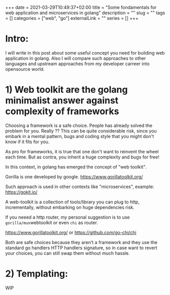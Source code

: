 +++ 
date = 2021-03-29T10:49:37+02:00
title = "Some fondamentals for web application and microservices in golang"
description = ""
slug = "" 
tags = []
categories = ["web", "go"]
externalLink = ""
series = []
+++


# Intro:

I will write in this post about some useful concept you need for building web application in golang.
Also I will compare such approaches to other languages and upstream approaches from my developer carreer into opensource world.


# 1) Web toolkit are the golang minimalist answer against complexity of frameworks

Choosing a framework is a safe choice. People has already solved the problem for you. Really ??
This can be quite considerable risk, since you embark in a mental pattern, bugs and coding style that you might don't know if it fits for you.

As pro for frameworks, it is true that one don't want  to reinvent the wheel each time. 
But as contra, you inherit a huge complexity and bugs for free!

In this context, in golang has emerged the concept of "web toolkit".

Gorilla is one developed by google. https://www.gorillatoolkit.org/

Such approach is used in other contexts like "microservices", example: https://gokit.io/


A web-toolkit is a collection of tools/library you can plug to http, incrementally, without embarking on huge dependencies risk.

If you neeed a http router, my personal suggestion is to use `gorilla/mux`webtoolkit or even `chi` as router.

https://www.gorillatoolkit.org/ or https://github.com/go-chi/chi

Both are safe choices because  they aren't a framework and they use the standard go handlers HTTP handlers signature, so in case want to revert your choices, you can still swap them without much hassle.

# 2) Templating:

WIP
